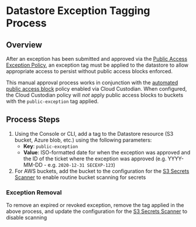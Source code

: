 # Datastore Exception Tagging Process

## Overview

After an exception has been submitted and approved via the [Public Access Exception Policy](./Public-Access-Exception-Policy.md), an exception tag must be applied to the datastore to allow appropriate access to persist without public access blocks enforced.

This manual approval process works in conjunction with the [automated public access block](../Tools/CloudCustodian/README.md) policy enabled via Cloud Custodian. When configured, the Cloud Custodian policy will _not_ apply public access blocks to buckets with the `public-exception` tag applied.

## Process Steps

1. Using the Console or CLI, add a tag to the Datastore resource (S3 bucket, Azure blob, etc.) using the following parameters:
   - **Key**: `public-exception`
   - **Value**: ISO-formatted date for when the exception was approved and the ID of the ticket where the exception was approved (e.g. YYYY-MM-DD - e.g. `2020-12-31 SECEXP-123`)
1. For AWS buckets, add the bucket to the configuration for the [S3 Secrets Scanner](../Tools/s3-secrets-scanner/README.md) to enable routine bucket scanning for secrets

### Exception Removal

To remove an expired or revoked exception, remove the tag applied in the above process, and update the configuration for the [S3 Secrets Scanner](../Tools/s3-secrets-scanner/README.md) to disable scanning
